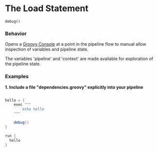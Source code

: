 # The Load Statement
    
    debug()

### Behavior

Opens a [Groovy Console](http://groovy-lang.org/groovyconsole.html) at a point in the pipeline
flow to manual allow inspection of variables and pipeline state.

The variables 'pipeline' and 'context' are made available for exploration of the pipeline
state.

### Examples

**1. Include a file "dependencies.groovy" explicitly into your pipeline**
```groovy 

hello = {
    exec """
        echo hello
    """

    debug()
}

run {
  hello 
}
```

